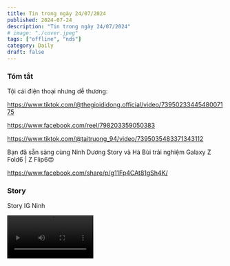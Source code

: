 ```yaml
---
title: Tin trong ngày 24/07/2024
published: 2024-07-24
description: "Tin trong ngày 24/07/2024"
# image: "./cover.jpeg"
tags: ["offline", "nds"]
category: Daily
draft: false
---
```


### Tóm tắt  

Tội cái điện thoại nhưng dễ thương: 

https://www.tiktok.com/@thegioididong.official/video/7395023344548007175

https://www.facebook.com/reel/798203359050383

https://www.tiktok.com/@taitruong_94/video/7395035483371343112


Bạn đã sẵn sàng cùng Ninh Dương Story và Hà Bùi trải nghiệm Galaxy Z Fold6 | Z Flip6😍

https://www.facebook.com/share/p/g11Fp4CAt81gSh4K/




### Story 

Story IG Ninh 


<video width="200" controls>
  <source src="https://github.com/user-attachments/assets/ea5ee65a-ec5e-4651-9d78-e25e7e4c7ca4" type="video/mp4">
</video>